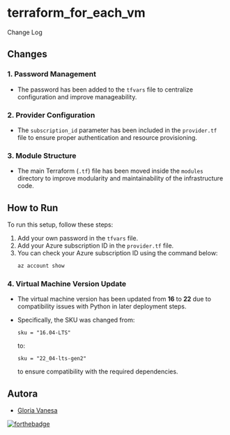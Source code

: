 ﻿# terraform_for_each_vm

Change Log

## Changes

### 1. Password Management
- The password has been added to the `tfvars` file to centralize configuration and improve manageability.

### 2. Provider Configuration
- The `subscription_id` parameter has been included in the `provider.tf` file to ensure proper authentication and resource provisioning.

### 3. Module Structure
- The main Terraform (`.tf`) file has been moved inside the `modules` directory to improve modularity and maintainability of the infrastructure code.


## How to Run
To run this setup, follow these steps:
1. Add your own password in the `tfvars` file.
2. Add your Azure subscription ID in the `provider.tf` file.
3. You can check your Azure subscription ID using the command below:
   ```bash
   az account show
   ```
### 4. Virtual Machine Version Update
- The virtual machine version has been updated from **16** to **22** due to compatibility issues with Python in later deployment steps.
- Specifically, the SKU was changed from:

  ```hcl
  sku = "16.04-LTS"
  ```
  to:
  ```hcl
  sku = "22_04-lts-gen2"
  ```
  to ensure compatibility with the required dependencies.

## <b> Autora </b>

+ [Gloria Vanesa](https://github.com/Vanesa155 "Vanesa V.")

[![forthebadge](https://forthebadge.com/images/badges/built-with-love.svg)](https://forthebadge.com)
